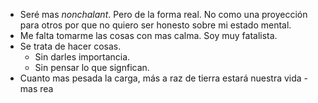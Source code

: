 - Seré mas *nonchalant*. Pero de la forma real. No como una proyección para otros por que no quiero ser honesto sobre mi estado mental. 
- Me falta tomarme las cosas con mas calma. Soy muy fatalista. 
- Se trata de hacer cosas.
	- Sin darles importancia. 
	- Sin pensar lo que signfican.
- Cuanto mas pesada la carga, más a raz de tierra estará nuestra vida -mas rea
